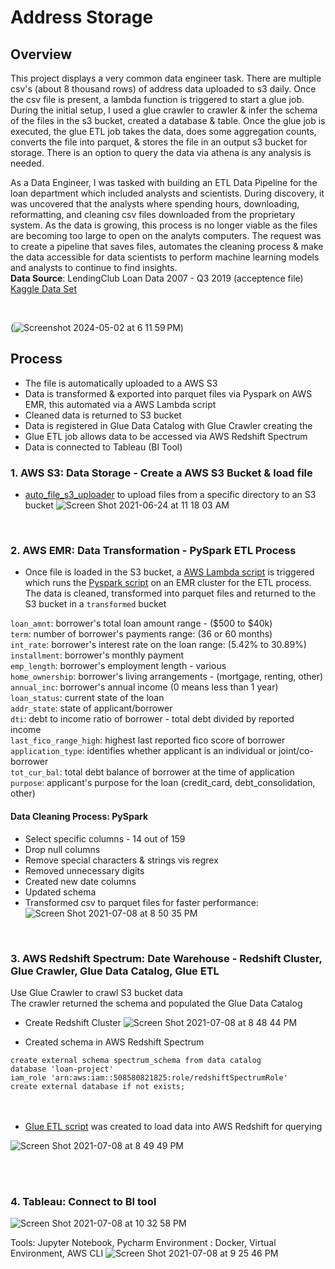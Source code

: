 # Address Storage 

## Overview
This project displays a very common data engineer task. There are multiple csv's (about 8 thousand rows) of address data uploaded to s3 daily. Once the csv file is present, a lambda function is triggered to start a glue job. During the initial setup, I used a glue crawler to crawler & infer the schema of the files in the s3 bucket, created a database & table. Once the glue job is executed, the glue ETL job takes the data, does some aggregation counts, converts the file into parquet, & stores the file in an output s3 bucket for storage. There is an option to query the data via athena is any analysis is needed. 

As a Data Engineer, I was tasked with building an ETL Data Pipeline for the loan department which included analysts and scientists. During discovery, it was uncovered that the analysts where spending hours, downloading, reformatting, and cleaning csv files downloaded from the proprietary system. As the data is growing, this process is no longer viable as the files are becoming too large to open on the analyts computers. The request was to create a pipeline that saves files, automates the cleaning process & make the data accessible for data scientists to perform machine learning models and analysts to continue to find insights.\
**Data Source**: LendingClub Loan Data 2007 - Q3 2019 (acceptence file) [Kaggle Data Set](https://www.kaggle.com/denychaen/lending-club-loans-rejects-data?select=appl_accepted_20072019Q3.csv)

<br>

(![Screenshot 2024-05-02 at 6 11 59 PM](https://github.com/ShalonnIngram/Mini-Projects/assets/32176320/e788ad19-0ccf-42ab-bc89-78c4bd069af6))



## Process
- The file is automatically uploaded to a AWS S3 
- Data is transformed & exported into parquet files via Pyspark on AWS EMR, this automated via a AWS Lambda script
- Cleaned data is returned to S3 bucket
- Data is registered in Glue Data Catalog with Glue Crawler creating the 
- Glue ETL job allows data to be accessed via AWS Redshift Spectrum
- Data is connected to Tableau (BI Tool)



### 1. AWS S3: Data Storage - Create a AWS S3 Bucket & load file
- [auto_file_s3_uploader](https://github.com/ShalonnIngram/DataEngineering-Portfolio/blob/master/Loan%20Data%20Project/auto_file_s3_uploader.py) to upload files from a specific directory to an S3 bucket
![Screen Shot 2021-06-24 at 11 18 03 AM](https://user-images.githubusercontent.com/32176320/123288837-eaf94e00-d4dd-11eb-8477-9a2b0a2761a2.png)

<br>

### 2. AWS EMR: Data Transformation - PySpark ETL Process
 - Once file is loaded in the S3 bucket, a [AWS Lambda script](https://github.com/ShalonnIngram/DataEngineering-Portfolio/blob/master/Loan%20Data%20Project/trigger_emr_step.py) is triggered which runs the [Pyspark script](https://github.com/ShalonnIngram/DataEngineering-Portfolio/blob/master/Loan%20Data%20Project/loan_data_transformation_script.py) on an EMR cluster for the ETL process. The data is cleaned, transformed into parquet files and returned to the S3 bucket in a `transformed` bucket


`loan_amnt`: borrower's total loan amount range - ($500 to $40k)\
`term`: number of borrower's payments range: (36 or 60 months)\
`int_rate`: borrower's interest rate on the loan range: (5.42% to 30.89%) \
`installment`: borrower's monthly payment\
`emp_length`: borrower's employment length - various\
`home_ownership`: borrower's living arrangements - (mortgage, renting, other)\
`annual_inc`: borrower's annual income (0 means less than 1 year)\
`loan_status`: current state of the loan\
`addr_state`: state of applicant/borrower\
`dti`: debt to income ratio of borrower - total debt divided by reported income\
`last_fico_range_high`: highest last reported fico score of borrower\
`application_type`: identifies whether applicant is an individual or joint/co-borrower\
`tot_cur_bal`: total debt balance of borrower at the time of application\
`purpose`: applicant's purpose for the loan (credit_card, debt_consolidation, other)
 <br>
 
 #### Data Cleaning Process: PySpark
 - Select specific columns - 14 out of 159
 - Drop null columns
 - Remove special characters & strings vis regrex
 - Removed unnecessary digits
 - Created new date columns 
 - Updated schema
 - Transformed csv to parquet files for faster performance:
![Screen Shot 2021-07-08 at 8 50 35 PM](https://user-images.githubusercontent.com/32176320/125012961-06656c80-e039-11eb-8f98-9217e366d02b.png)

<br>

### 3. AWS Redshift Spectrum: Date Warehouse - Redshift Cluster, Glue Crawler, Glue Data Catalog, Glue ETL
Use Glue Crawler to crawl S3 bucket data  
The crawler returned the schema and populated the Glue Data Catalog

 - Create Redshift Cluster
 ![Screen Shot 2021-07-08 at 8 48 44 PM](https://user-images.githubusercontent.com/32176320/125014437-b76d0680-e03b-11eb-8d44-4383dad2c135.png)

 - Created schema in AWS Redshift Spectrum
 
 `create external schema spectrum_schema from data catalog`\
 `database 'loan-project'`\
 `iam_role 'arn:aws:iam::508580821825:role/redshiftSpectrumRole'`\
 `create external database if not exists;`	
<br>
<br>
- [Glue ETL script](https://github.com/ShalonnIngram/DataEngineering-Portfolio/blob/master/Loan%20Data%20Project/glue_load_data_script.py) was created to load data into AWS Redshift for querying

![Screen Shot 2021-07-08 at 8 49 49 PM](https://user-images.githubusercontent.com/32176320/125013079-33b21a80-e039-11eb-87dc-247f8b73245f.png)

<br>
<br>

### 4. Tableau: Connect to BI tool
![Screen Shot 2021-07-08 at 10 32 58 PM](https://user-images.githubusercontent.com/32176320/125014891-7d503480-e03c-11eb-90ba-fd7e89de7735.png)




Tools: Jupyter Notebook, Pycharm
Environment : Docker, Virtual Environment, AWS CLI
![Screen Shot 2021-07-08 at 9 25 46 PM](https://user-images.githubusercontent.com/32176320/125009804-4164a180-e033-11eb-9462-e718cd568a9b.png)

